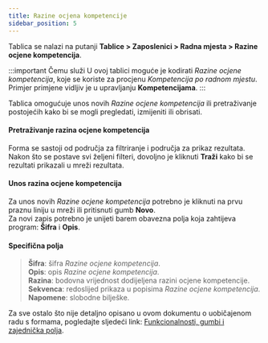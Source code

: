 ```yaml
---
title: Razine ocjena kompetencije
sidebar_position: 5
---
```


Tablica se nalazi na putanji **Tablice > Zaposlenici > Radna mjesta > Razine ocjene kompetencija**.

:::important Čemu služi
U ovoj tablici moguće je kodirati *Razine ocjene kompetencija*, koje se koriste za procjenu *Kompetencija po radnom mjestu*.   
Primjer primjene vidljiv je u upravljanju **Kompetencijama**.
:::

Tablica omogućuje unos novih *Razine ocjene kompetencija* ili pretraživanje postojećih kako bi se mogli pregledati, izmijeniti ili obrisati.

#### Pretraživanje razina ocjene kompetencija

Forma se sastoji od područja za filtriranje i područja za prikaz rezultata. Nakon što se postave svi željeni filteri, dovoljno je kliknuti **Traži** kako bi se rezultati prikazali u mreži rezultata.

#### Unos razina ocjene kompetencija 

Za unos novih *Razine ocjene kompetencija* potrebno je kliknuti na prvu praznu liniju u mreži ili pritisnuti gumb **Novo**.   
Za novi zapis potrebno je unijeti barem obavezna polja koja zahtijeva program: **Šifra** i **Opis**.

#### Specifična polja 
    
> **Šifra**: šifra *Razine ocjene kompetencija*.   
> **Opis**: opis *Razine ocjene kompetencija*.   
> **Razina**: bodovna vrijednost dodijeljena razini ocjene kompetencije.   
> **Sekvenca**: redoslijed prikaza u popisima *Razine ocjene kompetencija*.   
> **Napomene**: slobodne bilješke.

Za sve ostalo što nije detaljno opisano u ovom dokumentu o uobičajenom radu s formama, pogledajte sljedeći link: [Funkcionalnosti, gumbi i zajednička polja](/docs/guide/common).
